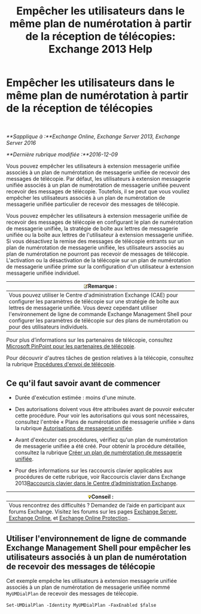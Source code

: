 ﻿---
title: 'Empêcher les utilisateurs dans le même plan de numérotation à partir de la réception de télécopies: Exchange 2013 Help'
TOCTitle: Empêcher les utilisateurs dans le même plan de numérotation à partir de la réception de télécopies
ms:assetid: 4fc66414-c950-4bca-ac20-4e489f288d06
ms:mtpsurl: https://technet.microsoft.com/fr-fr/library/Bb201688(v=EXCHG.150)
ms:contentKeyID: 52057075
ms.date: 05/23/2018
mtps_version: v=EXCHG.150
ms.translationtype: MT
---

# Empêcher les utilisateurs dans le même plan de numérotation à partir de la réception de télécopies

 

_**Sapplique à :**Exchange Online, Exchange Server 2013, Exchange Server 2016_

_**Dernière rubrique modifiée :**2016-12-09_

Vous pouvez empêcher les utilisateurs à extension messagerie unifiée associés à un plan de numérotation de messagerie unifiée de recevoir des messages de télécopie. Par défaut, les utilisateurs à extension messagerie unifiée associés à un plan de numérotation de messagerie unifiée peuvent recevoir des messages de télécopie. Toutefois, il se peut que vous vouliez empêcher les utilisateurs associés à un plan de numérotation de messagerie unifiée particulier de recevoir des messages de télécopie.

Vous pouvez empêcher les utilisateurs à extension messagerie unifiée de recevoir des messages de télécopie en configurant le plan de numérotation de messagerie unifiée, la stratégie de boîte aux lettres de messagerie unifiée ou la boîte aux lettres de l'utilisateur à extension messagerie unifiée. Si vous désactivez la remise des messages de télécopie entrants sur un plan de numérotation de messagerie unifiée, les utilisateurs associés au plan de numérotation ne pourront pas recevoir de messages de télécopie. L'activation ou la désactivation de la télécopie sur un plan de numérotation de messagerie unifiée prime sur la configuration d'un utilisateur à extension messagerie unifiée individuel.

<table>
<thead>
<tr class="header">
<th><img src="images/JJ159664.note(EXCHG.150).gif" title="Remarque" alt="Remarque" />Remarque :</th>
</tr>
</thead>
<tbody>
<tr class="odd">
<td>Vous pouvez utiliser le Centre d'administration Exchange (CAE) pour configurer les paramètres de télécopie sur une stratégie de boîte aux lettres de messagerie unifiée. Vous devez cependant utiliser l'environnement de ligne de commande Exchange Management Shell pour configurer les paramètres de télécopie sur des plans de numérotation ou pour des utilisateurs individuels.</td>
</tr>
</tbody>
</table>


Pour plus d’informations sur les partenaires de télécopie, consultez [Microsoft PinPoint pour les partenaires de télécopie](https://go.microsoft.com/fwlink/?linkid=190238).

Pour découvrir d'autres tâches de gestion relatives à la télécopie, consultez la rubrique [Procédures d'envoi de télécopie](faxing-procedures-exchange-2013-help.md).

## Ce qu'il faut savoir avant de commencer

  - Durée d'exécution estimée : moins d'une minute.

  - Des autorisations doivent vous être attribuées avant de pouvoir exécuter cette procédure. Pour voir les autorisations qui vous sont nécessaires, consultez l'entrée « Plans de numérotation de messagerie unifiée » dans la rubrique [Autorisations de messagerie unifiée](unified-messaging-permissions-exchange-2013-help.md).

  - Avant d'exécuter ces procédures, vérifiez qu'un plan de numérotation de messagerie unifiée a été créé. Pour obtenir la procédure détaillée, consultez la rubrique [Créer un plan de numérotation de messagerie unifiée](create-a-um-dial-plan-exchange-2013-help.md).

  - Pour des informations sur les raccourcis clavier applicables aux procédures de cette rubrique, voir Raccourcis clavier dans Exchange 2013[Raccourcis clavier dans le Centre d’administration Exchange](keyboard-shortcuts-in-the-exchange-admin-center-exchange-online-protection-help.md).

<table>
<thead>
<tr class="header">
<th><img src="images/Bb125224.tip(EXCHG.150).gif" title="Conseil" alt="Conseil" />Conseil :</th>
</tr>
</thead>
<tbody>
<tr class="odd">
<td>Vous rencontrez des difficultés ? Demandez de l’aide en participant aux forums Exchange. Visitez les forums sur les pages <a href="https://go.microsoft.com/fwlink/p/?linkid=60612">Exchange Server</a>, <a href="https://go.microsoft.com/fwlink/p/?linkid=267542">Exchange Online</a>, et <a href="https://go.microsoft.com/fwlink/p/?linkid=285351">Exchange Online Protection</a>..</td>
</tr>
</tbody>
</table>


## Utiliser l'environnement de ligne de commande Exchange Management Shell pour empêcher les utilisateurs associés à un plan de numérotation de recevoir des messages de télécopie

Cet exemple empêche les utilisateurs à extension messagerie unifiée associés à un plan de numérotation de messagerie unifiée nommé `MyUMDialPlan` de recevoir des messages de télécopie.

    Set-UMDialPlan -Identity MyUMDialPlan -FaxEnabled $false

